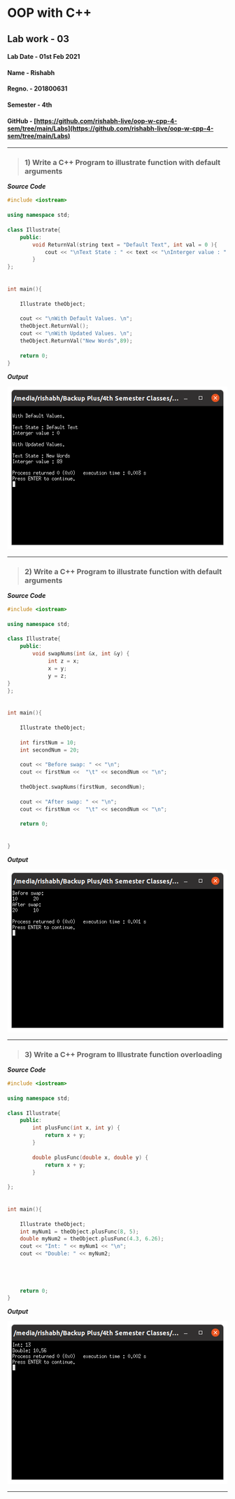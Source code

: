 # OOP with C++

## Lab work - 03

#### Lab Date - 01st Feb 2021

#### Name - Rishabh

#### Regno. - 201800631

#### Semester - 4th

#### GitHub - [https://github.com/rishabh-live/oop-w-cpp-4-sem/tree/main/Labs](https://github.com/rishabh-live/oop-w-cpp-4-sem/tree/main/Labs)

---

> ### 1) Write a C++ Program to illustrate function with default arguments

 **_Source Code_**

```cpp
#include <iostream>

using namespace std;

class Illustrate{
    public:
        void ReturnVal(string text = "Default Text", int val = 0 ){
            cout << "\nText State : " << text << "\nInterger value : " << val << "\n";
        }
};


int main(){
    
    Illustrate theObject;

    cout << "\nWith Default Values. \n";
    theObject.ReturnVal(); 
    cout << "\nWith Updated Values. \n";
    theObject.ReturnVal("New Words",89);

    return 0;
}
```

**_Output_**

![Lab3 Q1 Output](../outputs/Lab_3_1.png)

----

> ### 2) Write a C++ Program to illustrate function with default arguments

 **_Source Code_**

```cpp
#include <iostream>

using namespace std;

class Illustrate{
    public:
        void swapNums(int &x, int &y) {
             int z = x;
             x = y;
             y = z;
}
};


int main(){
    
    Illustrate theObject;

    int firstNum = 10;
    int secondNum = 20;

    cout << "Before swap: " << "\n";
    cout << firstNum <<  "\t" << secondNum << "\n";

    theObject.swapNums(firstNum, secondNum);

    cout << "After swap: " << "\n";
    cout << firstNum <<  "\t" << secondNum << "\n";

    return 0;

    
}
```

**_Output_**

![Lab3 Q2 Output](../outputs/Lab_3_2.png)

----

> ### 3) Write a C++ Program to Illustrate function overloading

 **_Source Code_**

```cpp
#include <iostream>

using namespace std;

class Illustrate{
    public:
        int plusFunc(int x, int y) {
            return x + y;
        }

        double plusFunc(double x, double y) {
            return x + y;
        }

};


int main(){

    Illustrate theObject;
    int myNum1 = theObject.plusFunc(8, 5);
    double myNum2 = theObject.plusFunc(4.3, 6.26);
    cout << "Int: " << myNum1 << "\n";
    cout << "Double: " << myNum2;




    return 0;
}
```

**_Output_**

![Lab3 Q3 Output](../outputs/Lab_3_3.png)

----